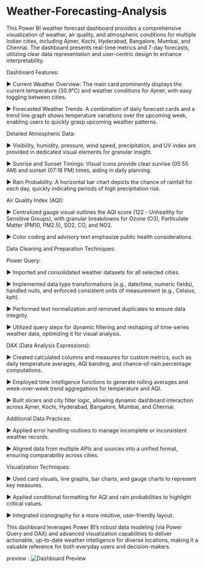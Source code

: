 # Weather-Forecasting-Analysis

This Power BI weather forecast dashboard provides a comprehensive visualization of weather, air quality, and atmospheric conditions for multiple Indian cities, including Ajmer, Kochi, Hyderabad, Bangalore, Mumbai, and Chennai. The dashboard presents real-time metrics and 7-day forecasts, utilizing clear data representation and user-centric design to enhance interpretability.

Dashboard Features:

► Current Weather Overview: The main card prominently displays the current temperature (30.9°C) and weather conditions for Ajmer, with easy toggling between cities.

► Forecasted Weather Trends: A combination of daily forecast cards and a trend line graph shows temperature variations over the upcoming week, enabling users to quickly grasp upcoming weather patterns.

Detailed Atmospheric Data:

► Visibility, humidity, pressure, wind speed, precipitation, and UV index are provided in dedicated visual elements for granular insight.

► Sunrise and Sunset Timings: Visual icons provide clear sunrise (05:55 AM) and sunset (07:18 PM) times, aiding in daily planning.

► Rain Probability: A horizontal bar chart depicts the chance of rainfall for each day, quickly indicating periods of high precipitation risk.

Air Quality Index (AQI):

► Centralized gauge visual outlines the AQI score (122 - Unhealthy for Sensitive Groups), with granular breakdowns for Ozone (O3), Particulate Matter (PM10, PM2.5), SO2, CO, and NO2.

► Color coding and advisory text emphasize public health considerations.

Data Cleaning and Preparation Techniques:

Power Query:

► Imported and consolidated weather datasets for all selected cities.

► Implemented data type transformations (e.g., date/time, numeric fields), handled nulls, and enforced consistent units of measurement (e.g., Celsius, kph).

► Performed text normalization and removed duplicates to ensure data integrity.

► Utilized query steps for dynamic filtering and reshaping of time-series weather data, optimizing it for visual analysis.

DAX (Data Analysis Expressions):

► Created calculated columns and measures for custom metrics, such as daily temperature averages, AQI banding, and chance-of-rain percentage computations.

► Employed time intelligence functions to generate rolling averages and week-over-week trend aggregations for temperature and AQI.

► Built slicers and city filter logic, allowing dynamic dashboard interaction across Ajmer, Kochi, Hyderabad, Bangalore, Mumbai, and Chennai.

Additional Data Practices:

► Applied error handling routines to manage incomplete or inconsistent weather records.

► Aligned data from multiple APIs and sources into a unified format, ensuring comparability across cities.

Visualization Techniques:

► Used card visuals, line graphs, bar charts, and gauge charts to represent key measures.

► Applied conditional formatting for AQI and rain probabilities to highlight critical values.

► Integrated iconography for a more intuitive, user-friendly layout.

This dashboard leverages Power BI’s robust data modeling (via Power Query and DAX) and advanced visualization capabilities to deliver actionable, up-to-date weather intelligence for diverse locations, making it a valuable reference for both everyday users and decision-makers.


preview : ![Dashboard Preview]()
